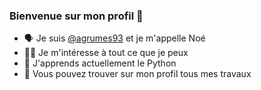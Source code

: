 ### Bienvenue sur mon profil 👋

- 🗣️ Je suis [@agrumes93]([github.com/agrumes93](https://github.com/agrumes93)) et je m'appelle Noé
- 😶‍🌫️ Je m'intéresse à tout ce que je peux 
- 🌱 J'apprends actuellement le Python
- 🚧 Vous pouvez trouver sur mon profil tous mes travaux

